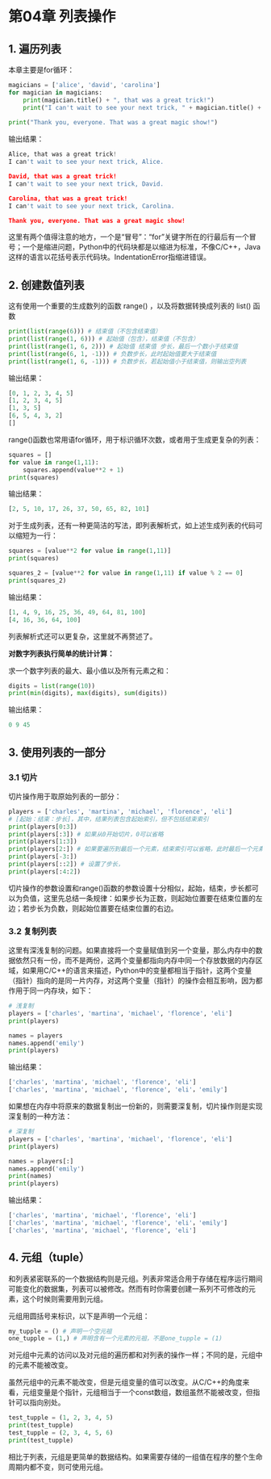 # 第04章 列表操作



## 1. 遍历列表

本章主要是for循环：

```python
magicians = ['alice', 'david', 'carolina']
for magician in magicians:
	print(magician.title() + ", that was a great trick!")
    print("I can't wait to see your next trick, " + magician.title() + ".\n")
    
print("Thank you, everyone. That was a great magic show!")
```

输出结果：

```python
Alice, that was a great trick!
I can't wait to see your next trick, Alice.

David, that was a great trick!
I can't wait to see your next trick, David.

Carolina, that was a great trick!
I can't wait to see your next trick, Carolina.

Thank you, everyone. That was a great magic show!
```

这里有两个值得注意的地方，一个是“冒号”：“for”关键字所在的行最后有一个冒号；一个是缩进问题，Python中的代码块都是以缩进为标准，不像C/C++，Java这样的语言以花括号表示代码块。IndentationError指缩进错误。



## 2. 创建数值列表

这有使用一个重要的生成数列的函数 range() ，以及将数据转换成列表的 list() 函数

```python
print(list(range(6))) # 结束值（不包含结束值）
print(list(range(1, 6))) # 起始值（包含），结束值（不包含）
print(list(range(1, 6, 2))) # 起始值 结束值 步长，最后一个数小于结束值
print(list(range(6, 1, -1))) # 负数步长，此时起始值要大于结束值
print(list(range(1, 6, -1))) # 负数步长，若起始值小于结束值，则输出空列表
```

输出结果：

```python
[0, 1, 2, 3, 4, 5]
[1, 2, 3, 4, 5]
[1, 3, 5]
[6, 5, 4, 3, 2]
[]
```

range()函数也常用语for循环，用于标识循环次数，或者用于生成更复杂的列表：

```python
squares = []
for value in range(1,11):
	squares.append(value**2 + 1)    
print(squares)    
```

输出结果：

```python
[2, 5, 10, 17, 26, 37, 50, 65, 82, 101]
```

对于生成列表，还有一种更简洁的写法，即列表解析式，如上述生成列表的代码可以缩短为一行：

```python
squares = [value**2 for value in range(1,11)]
print(squares)

squares_2 = [value**2 for value in range(1,11) if value % 2 == 0]
print(squares_2)
```

输出结果：

```python
[1, 4, 9, 16, 25, 36, 49, 64, 81, 100]
[4, 16, 36, 64, 100]
```

列表解析式还可以更复杂，这里就不再赘述了。

**对数字列表执行简单的统计计算：**

求一个数字列表的最大、最小值以及所有元素之和：

```python
digits = list(range(10))
print(min(digits), max(digits), sum(digits))
```

输出结果：

```python
0 9 45
```



## 3. 使用列表的一部分

### 3.1 切片

切片操作用于取原始列表的一部分：

```python
players = ['charles', 'martina', 'michael', 'florence', 'eli']
# [起始：结束：步长]，其中，结果列表包含起始索引，但不包括结束索引
print(players[0:3])
print(players[:3]) # 如果从0开始切片，0可以省略
print(players[1:3])
print(players[2:]) # 如果要遍历到最后一个元素，结束索引可以省略，此时最后一个元素会被包含
print(players[-3:])
print(players[::2]) # 设置了步长，
print(players[:4:2])
```



切片操作的参数设置和range()函数的参数设置十分相似，起始，结束，步长都可以为负值，这里先总结一条规律：如果步长为正数，则起始位置要在结束位置的左边；若步长为负数，则起始位置要在结束位置的右边。

### 3.2 复制列表

这里有深浅复制的问题。如果直接将一个变量赋值到另一个变量，那么内存中的数据依然只有一份，而不是两份，这两个变量都指向内存中同一个存放数据的内存区域，如果用C/C++的语言来描述，Python中的变量都相当于指针，这两个变量（指针）指向的是同一片内存，对这两个变量（指针）的操作会相互影响，因为都作用于同一内存块，如下：

```python
# 浅复制
players = ['charles', 'martina', 'michael', 'florence', 'eli']
print(players)

names = players
names.append('emily')
print(players)
```
输出结果：
```python
['charles', 'martina', 'michael', 'florence', 'eli']
['charles', 'martina', 'michael', 'florence', 'eli'，'emily']
```

如果想在内存中将原来的数据复制出一份新的，则需要深复制，切片操作则是实现深复制的一种方法：

```python
# 深复制
players = ['charles', 'martina', 'michael', 'florence', 'eli']
print(players)

names = players[:]
names.append('emily')
print(names)
print(players)
```

输出结果：

```python
['charles', 'martina', 'michael', 'florence', 'eli']
['charles', 'martina', 'michael', 'florence', 'eli'，'emily']
['charles', 'martina', 'michael', 'florence', 'eli']
```



## 4. 元组（tuple）

和列表紧密联系的一个数据结构则是元组。列表非常适合用于存储在程序运行期间可能变化的数据集，列表可以被修改。然而有时你需要创建一系列不可修改的元素，这个时候则需要用到元组。

元组用圆括号来标识，以下是声明一个元组：

```python
my_tupple = () # 声明一个空元祖
one_tupple = (1,) # 声明含有一个元素的元祖，不是one_tupple = (1)
```

对元组中元素的访问以及对元组的遍历都和对列表的操作一样；不同的是，元组中的元素不能被改变。

虽然元组中的元素不能改变，但是元组变量的值可以改变。从C/C++的角度来看，元组变量是个指针，元组相当于一个const数组，数组虽然不能被改变，但指针可以指向别处。

```python
test_tupple = (1, 2, 3, 4, 5) 
print(test_tupple)
test_tupple = (2, 3, 4, 5, 6) 
print(test_tupple)
```

相比于列表，元组是更简单的数据结构。如果需要存储的一组值在程序的整个生命周期内都不变，则可使用元组。